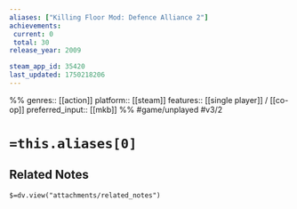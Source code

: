 ```yaml
---
aliases: ["Killing Floor Mod: Defence Alliance 2"]
achievements:
 current: 0
 total: 30
release_year: 2009

steam_app_id: 35420
last_updated: 1750218206
---
```

%%
genres:: [[action]]
platform:: [[steam]]
features:: [[single player]] / [[co-op]]
preferred_input:: [[mkb]]
%%
#game/unplayed
#v3/2

# `=this.aliases[0]`
## Related Notes
`$=dv.view("attachments/related_notes")`